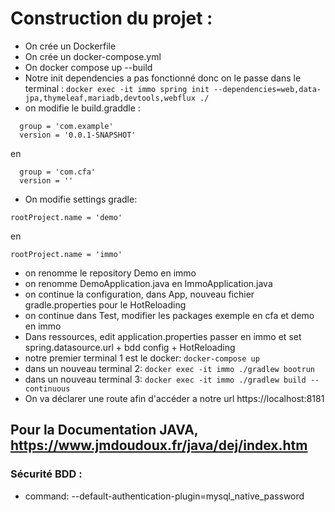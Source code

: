 
# Construction du projet :

- On crée un Dockerfile
- On crée un docker-compose.yml
- On docker compose up --build
- Notre init dependencies a pas fonctionné donc on le passe dans le terminal :
```docker exec -it immo spring init --dependencies=web,data-jpa,thymeleaf,mariadb,devtools,webflux ./```
- on modifie le build.graddle :
```
  group = 'com.example'
  version = '0.0.1-SNAPSHOT'
```
en
````
  group = 'com.cfa'
  version = ''
````

- On modifie settings gradle:
````
rootProject.name = 'demo'
````
en
````
rootProject.name = 'immo'
````

- on renomme le repository Demo en immo
- on renomme DemoApplication.java en ImmoApplication.java
- on continue la configuration, dans App, nouveau fichier gradle.properties pour le HotReloading
- on continue dans Test, modifier les packages exemple en cfa et demo en immo
- Dans ressources, edit application.properties passer en immo et set spring.datasource.url + bdd config + HotReloading
- notre premier terminal 1 est le docker: 
````docker-compose up````
- dans un nouveau terminal 2: 
````docker exec -it immo ./gradlew bootrun````
- dans un nouveau terminal 3:
````docker exec -it immo ./gradlew build --continuous````
- On va déclarer une route afin d'accéder a notre url https://localhost:8181

## Pour la Documentation JAVA, https://www.jmdoudoux.fr/java/dej/index.htm

### Sécurité BDD :
- command: --default-authentication-plugin=mysql_native_password
